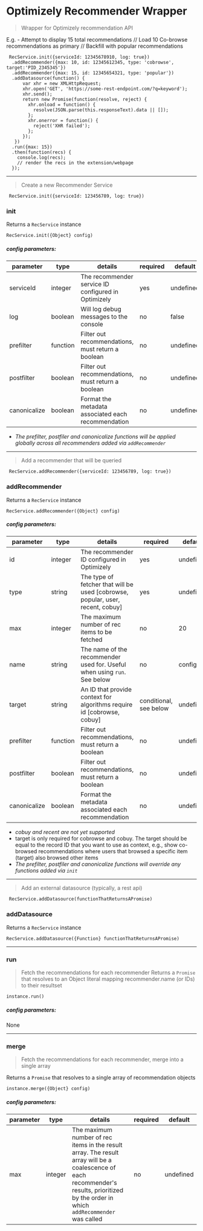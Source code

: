 # Optimizely Recommender Wrapper

> Wrapper for Optimizely recommendation API

E.g. - Attempt to display 15 total recommendations // Load 10 Co-browse recommendations as primary // Backfill with popular recommendations
```
 RecService.init({serviceId: 12345678910, log: true})
  .addRecommender({max: 10, id: 12345612345, type: 'cobrowse', target:'PID_2345345'})    
  .addRecommender({max: 15, id: 12345654321, type: 'popular'})    
  .addDatasource(function() {
      var xhr = new XMLHttpRequest;
      xhr.open('GET', 'https://some-rest-endpoint.com/?q=keyword');
      xhr.send();
      return new Promise(function(resolve, reject) {
        xhr.onload = function() {
          resolve(JSON.parse(this.responseText).data || []);
        };
        xhr.onerror = function() {
          reject('XHR failed');
        };
      });     
   })
  .run({max: 15})
  .then(function(recs) {
    console.log(recs);
    // render the recs in the extension/webpage
  });
```

---

> Create a new Recommender Service

``` RecService.init({serviceId: 123456789, log: true})```

### init
Returns a ```RecService``` instance
```
RecService.init({Object} config)
```

##### config parameters:

| parameter | type   | details                                            | required | default |
|-----------|--------|----------------------------------------------------|----------|---------|
| serviceId       | integer | The recommender service ID configured in Optimizely | yes      |     undefined    |
| log      | boolean  | Will log debug messages to the console                      | no      |    false    |
| prefilter      | function  | Filter out recommendations, must return a boolean                      | no      |    undefined    |
| postfilter      | boolean  | Filter out recommendations, must return a boolean                      | no      |    undefined    |
| canonicalize      | boolean  | Format the metadata associated each recommendation                      | no      |    undefined    |

* *The prefilter, postfiler and canonicalize functions will be applied globally across all recommenders added via ```addRecommender```*

---

> Add a recommender that will be queried

``` RecService.addRecommender({serviceId: 123456789, log: true})```

### addRecommender
Returns a ```RecService``` instance
```
RecService.addRecommender({Object} config)
```

##### config parameters:

| parameter | type   | details                                            | required | default |
|-----------|--------|----------------------------------------------------|----------|---------|
| id       | integer | The recommender ID configured in Optimizely | yes      |     undefined    |
| type       | string | The type of fetcher that will be used [cobrowse, popular, user, recent, cobuy] | yes      |     undefined    |
| max       | integer | The maximum number of rec items to be fetched | no      |     20    |
| name       | string | The name of the recommender used for. Useful when using `run`. See below | no      |     config.id    |
| target       | string | An ID that provide context for algorithms require id [cobrowse, cobuy]  | conditional, see below   |     undefined    |
| prefilter      | function  | Filter out recommendations, must return a boolean                      | no      |    undefined    |
| postfilter      | boolean  | Filter out recommendations, must return a boolean                      | no      |    undefined    |
| canonicalize      | boolean  | Format the metadata associated each recommendation                      | no      |    undefined    |

* *cobuy and recent are not yet supported*
* target is only required for cobrowse and cobuy. The target should be equal to the record ID that you want to use as context, e.g., show co-browsed recommendations where users that browsed a specific item (target) also browsed other items
* *The prefilter, postfiler and canonicalize functions will override any functions added via ```init```*

---

> Add an external datasource (typically, a rest api)

``` RecService.addDatasource(functionThatReturnsAPromise)```

### addDatasource
Returns a ```RecService``` instance
```
RecService.addDatasource({Function} functionThatReturnsAPromise)
```
---

### run
> Fetch the recommendations for each recommender
Returns a ```Promise``` that resolves to an Object literal mapping recommender.name (or IDs) to their resultset
```
instance.run()
```

##### config parameters:

None

---

### merge
> Fetch the recommendations for each recommender, merge into a single array

Returns a ```Promise``` that resolves to a single array of recommendation objects
```
instance.merge({Object} config)
```

##### config parameters:

| parameter | type   | details                                            | required | default |
|-----------|--------|----------------------------------------------------|----------|---------|
| max       | integer | The maximum number of rec items in the result array. The result array will be a coalescence of each recommender's results, prioritized by the order in which ```addRecommender``` was called | no      |     undefined    |
